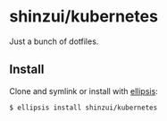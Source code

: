 # shinzui/kubernetes
Just a bunch of dotfiles.

## Install
Clone and symlink or install with [ellipsis][ellipsis]:

```
$ ellipsis install shinzui/kubernetes
```

[ellipsis]: http://ellipsis.sh
